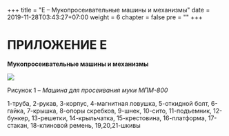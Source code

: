 +++
title = "Е – Мукопросеивательные машины и механизмы"
date = 2019-11-28T03:43:27+07:00
weight = 6
chapter = false
pre = ""
+++

# ПРИЛОЖЕНИЕ Е

**Мукопросеивательные машины и механизмы**

![](/food-organizations/images/media2/p6-1.jpg)

Рисунок 1 – *Машина для просеивания муки МПМ-800*

1-труба, 2-рукав, 3-корпус, 4-магнитная ловушка, 5-откидной болт, 6-гайка,
7-крышка, 8-опоры скребков, 9-шнек, 10-сито, 11-подъемник, 12-бункер, 13-решетки, 14-крыльчатка, 15-крестовина, 16-платформа, 17-стакан, 18-клиновой ремень, 19,20,21-шкивы

